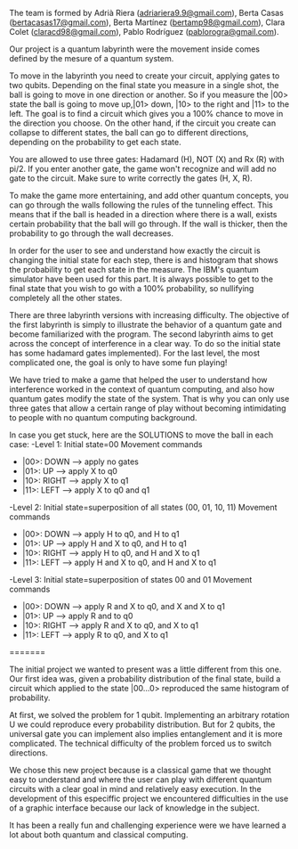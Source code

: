 The team is formed by Adrià Riera (adriariera9.9@gmail.com), Berta Casas (bertacasas17@gmail.com), Berta Martínez (bertamp98@gmail.com), Clara Colet (claracd98@gmail.com), Pablo Rodríguez (pablorogra@gmail.com). 

Our project is a quantum labyrinth were the movement inside comes defined by the mesure of a quantum system.

To move in the labyrinth you need to create your circuit, applying gates to two qubits. Depending on the final state you measure in a single shot, the ball is going to move in one direction or another. So if you measure the |00> state the ball is going to move up,|01> down, |10> to the right and |11> to the left. The goal is to find a circuit which gives you a 100% chance to move in the direction you choose. On the other hand, if the circuit you create can collapse to different states, the ball can go to different directions, depending on the probability to get each state. 

You are allowed to use three gates: Hadamard (H), NOT (X) and Rx (R) with pi/2. If you enter another gate, the game won't recognize and will add no gate to the circuit. Make sure to write correctly the gates (H, X, R).

To make the game more entertaining, and add other quantum concepts, you can go through the walls following the rules of the tunneling effect. This means that if the ball is headed in a direction where there is a wall, exists certain probability that the ball will go through. If the wall is thicker, then the probability to go through the wall decreases.

In order for the user to see and understand how exactly the circuit is changing the initial state for each step, there is and histogram that shows the probability to get each state in the measure. The IBM's quantum simulator have been used for this part. It is always possible to get to the final state that you wish to go with a 100% probability, so nullifying completely all the other states. 

There are three labyrinth versions with increasing difficulty. The objective of the first labyrinth is simply to illustrate the behavior of a quantum gate and become familiarized with the program. The second labyrinth aims to get across the concept of interference in a clear way. To do so the initial state has some hadamard gates implemented). For the last level, the most complicated one, the goal is only to have some fun playing!

We have tried to make a game that helped the user to understand how interference worked in the context of quantum computing, and also how quantum gates modify the state of the system. That is why you can only use three gates that allow a certain range of play without becoming intimidating to people with no quantum computing background.



In case you get stuck, here are the SOLUTIONS to move the ball in each case:
-Level 1: Initial state=00
  Movement commands
  - |00>: DOWN --> apply no gates
  - |01>: UP --> apply X to q0
  - |10>: RIGHT --> apply X to q1
  - |11>: LEFT --> apply X to q0 and q1
  
-Level 2: Initial state=superposition of all states (00, 01, 10, 11)
  Movement commands
  - |00>: DOWN --> apply H to q0, and H to q1
  - |01>: UP --> apply H and X to q0, and H to q1 
  - |10>: RIGHT --> apply H to q0, and H and X to q1
  - |11>: LEFT --> apply H and X to q0, and H and X to q1
  
-Level 3: Initial state=superposition of states 00 and 01
  Movement commands
  - |00>: DOWN --> apply R and X to q0, and X and X to q1
  - |01>: UP --> apply R and to q0
  - |10>: RIGHT --> apply R and X to q0, and X to q1
  - |11>: LEFT --> apply R to q0, and X to q1
  
=======

The initial project we wanted to present was a little different from this one. Our first idea was, given a probability distribution of the final state, build a circuit which applied to the state |00...0> reproduced the same histogram of probability. 

At first, we solved the problem for 1 qubit. Implementing an arbitrary rotation U we could reproduce every probability distribution. But for 2 qubits, the universal gate you can implement also implies entanglement and it is more complicated. The technical difficulty of the problem forced us to switch directions. 

We chose this new project because is a classical game that we thought easy to understand and where the user can play with different quantum circuits with a clear goal in mind and relatively easy execution. In the development of this especiffic project we encountered difficulties in the use of a graphic interface because our lack of knowledge in the subject.

It has been a really fun and challenging experience were we have learned a lot about both quantum and classical computing. 
